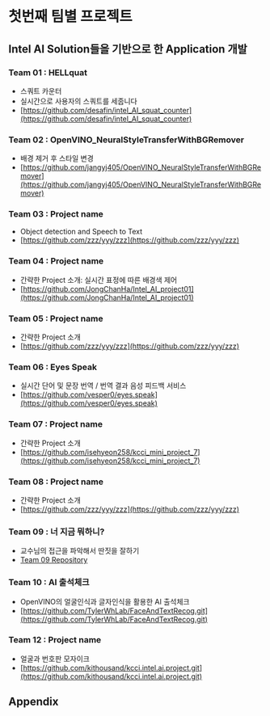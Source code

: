 # 첫번째 팀별 프로젝트

## Intel AI Solution들을 기반으로 한 Application 개발

### Team 01 : HELLquat

* 스쿼트 카운터
* 실시간으로 사용자의 스쿼트를 세줍니다
* [https://github.com/desafin/intel_AI_squat_counter](https://github.com/desafin/intel_AI_squat_counter)


### Team 02 : OpenVINO_NeuralStyleTransferWithBGRemover

* 배경 제거 후 스타일 변경
* [https://github.com/jangyj405/OpenVINO_NeuralStyleTransferWithBGRemover](https://github.com/jangyj405/OpenVINO_NeuralStyleTransferWithBGRemover)

### Team 03 : Project name

* Object detection and Speech to Text
* [https://github.com/zzz/yyy/zzz](https://github.com/zzz/yyy/zzz)

### Team 04 : Project name

* 간략한 Project 소개: 실시간 표정에 따른 배경색 제어
* [https://github.com/JongChanHa/Intel_AI_project01](https://github.com/JongChanHa/Intel_AI_project01)
### Team 05 : Project name

* 간략한 Project 소개
* [https://github.com/zzz/yyy/zzz](https://github.com/zzz/yyy/zzz)

### Team 06 : Eyes Speak

* 실시간 단어 및 문장 번역 / 번역 결과 음성 피드백 서비스
* [https://github.com/vesper0/eyes.speak](https://github.com/vesper0/eyes.speak)

### Team 07 : Project name

* 간략한 Project 소개
* [https://github.com/isehyeon258/kcci_mini_project_7](https://github.com/isehyeon258/kcci_mini_project_7)

### Team 08 : Project name

* 간략한 Project 소개
* [https://github.com/zzz/yyy/zzz](https://github.com/zzz/yyy/zzz)

### Team 09 : 너 지금 뭐하니?

* 교수님의 접근을 파악해서 딴짓을 잘하기
* [Team 09 Repository](https://github.com/MoonByungBok/Intel.AI.TeamProject)

### Team 10 : AI 출석체크

* OpenVINO의 얼굴인식과 글자인식을 활용한 AI 출석체크
* [https://github.com/TylerWhLab/FaceAndTextRecog.git](https://github.com/TylerWhLab/FaceAndTextRecog.git)




### Team 12 : Project name

* 얼굴과 번호판 모자이크
* [https://github.com/kithousand/kcci.intel.ai.project.git](https://github.com/kithousand/kcci.intel.ai.project.git)

## Appendix
